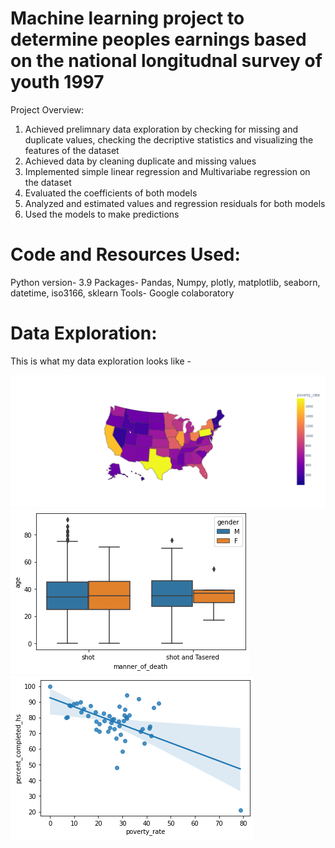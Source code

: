 # Machine learning project to determine peoples earnings based on the national longitudnal survey of youth 1997 
Project Overview:
1) Achieved prelimnary data exploration by checking for missing and duplicate values, checking the decriptive statistics and visualizing the features of the dataset
2) Achieved data by cleaning duplicate and missing values
3) Implemented simple linear regression and Multivariabe regression on the dataset
4) Evaluated the coefficients of both models
5) Analyzed and estimated values and regression residuals for both models
6) Used the models to make predictions

# Code and Resources Used:
Python version- 3.9
Packages- Pandas, Numpy, plotly, matplotlib, seaborn, datetime, iso3166, sklearn
Tools- Google colaboratory 

# Data Exploration:
This is what my data exploration looks like -


![newplot](https://github.com/anquabkhan/Fatal_force/blob/main/images/Fatal_force_img1.png)
![newplot (1)](https://github.com/anquabkhan/Fatal_force/blob/main/images/download%20(2).png)
![newplot (1)](https://github.com/anquabkhan/Fatal_force/blob/main/images/download%20(1).png)
